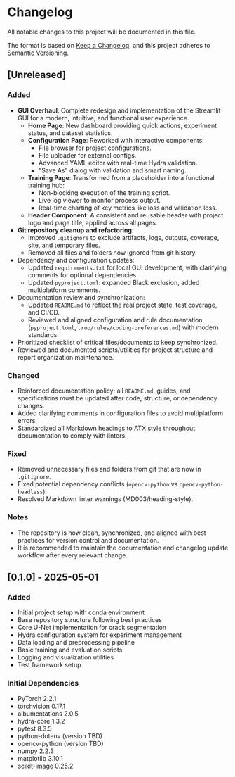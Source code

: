 # Changelog

All notable changes to this project will be documented in this file.

The format is based on [Keep a Changelog](https://keepachangelog.com/en/1.1.0/),
and this project adheres to [Semantic Versioning](https://semver.org/spec/v2.0.0.html).

## [Unreleased]

### Added

- **GUI Overhaul**: Complete redesign and implementation of the Streamlit GUI for a modern,
  intuitive, and functional user experience.
  - **Home Page**: New dashboard providing quick actions, experiment status, and dataset statistics.
  - **Configuration Page**: Reworked with interactive components:
    - File browser for project configurations.
    - File uploader for external configs.
    - Advanced YAML editor with real-time Hydra validation.
    - "Save As" dialog with validation and smart naming.
  - **Training Page**: Transformed from a placeholder into a functional training hub:
    - Non-blocking execution of the training script.
    - Live log viewer to monitor process output.
    - Real-time charting of key metrics like loss and validation loss.
  - **Header Component**: A consistent and reusable header with project logo and page title,
    applied across all pages.
- **Git repository cleanup and refactoring**:
  - Improved `.gitignore` to exclude artifacts, logs, outputs, coverage, site, and temporary files.
  - Removed all files and folders now ignored from git history.
- Dependency and configuration updates:
  - Updated `requirements.txt` for local GUI development, with clarifying comments for optional dependencies.
  - Updated `pyproject.toml`: expanded Black exclusion, added multiplatform comments.
- Documentation review and synchronization:
  - Updated `README.md` to reflect the real project state, test coverage, and CI/CD.
  - Reviewed and aligned configuration and rule documentation
    (`pyproject.toml`, `.roo/rules/coding-preferences.md`) with modern standards.
- Prioritized checklist of critical files/documents to keep synchronized.
- Reviewed and documented scripts/utilities for project structure and report organization maintenance.

### Changed

- Reinforced documentation policy: all `README.md`, guides, and specifications must be updated after
  code, structure, or dependency changes.
- Added clarifying comments in configuration files to avoid multiplatform errors.
- Standardized all Markdown headings to ATX style throughout documentation to comply with linters.

### Fixed

- Removed unnecessary files and folders from git that are now in `.gitignore`.
- Fixed potential dependency conflicts (`opencv-python` vs `opencv-python-headless`).
- Resolved Markdown linter warnings (MD003/heading-style).

### Notes

- The repository is now clean, synchronized, and aligned with best practices for version control
  and documentation.
- It is recommended to maintain the documentation and changelog update workflow after every relevant
  change.

## [0.1.0] - 2025-05-01

### Added

- Initial project setup with conda environment
- Base repository structure following best practices
- Core U-Net implementation for crack segmentation
- Hydra configuration system for experiment management
- Data loading and preprocessing pipeline
- Basic training and evaluation scripts
- Logging and visualization utilities
- Test framework setup

### Initial Dependencies

- PyTorch 2.2.1
- torchvision 0.17.1
- albumentations 2.0.5
- hydra-core 1.3.2
- pytest 8.3.5
- python-dotenv (version TBD)
- opencv-python (version TBD)
- numpy 2.2.3
- matplotlib 3.10.1
- scikit-image 0.25.2
